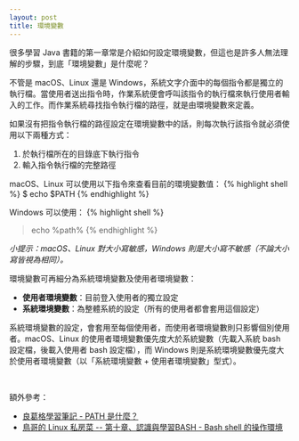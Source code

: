 ```yaml
---
layout: post
title: 環境變數
---
```


很多學習 Java 書籍的第一章常是介紹如何設定環境變數，但這也是許多人無法理解的步驟，到底「環境變數」是什麼呢？

不管是 macOS、Linux 還是 Windows，系統文字介面中的每個指令都是獨立的執行檔。當使用者送出指令時，作業系統便會呼叫該指令的執行檔來執行使用者輸入的工作。而作業系統尋找指令執行檔的路徑，就是由環境變數來定義。

如果沒有把指令執行檔的路徑設定在環境變數中的話，則每次執行該指令就必須使用以下兩種方式：

1. 於執行檔所在的目錄底下執行指令
2. 輸入指令執行檔的完整路徑

macOS、Linux 可以使用以下指令來查看目前的環境變數值：
{% highlight shell %}
$ echo $PATH
{% endhighlight %}

Windows 可以使用：
{% highlight shell %}
> echo %path%
{% endhighlight %}

_小提示：macOS、Linux 對大小寫敏感，Windows 則是大小寫不敏感（不論大小寫皆視為相同）。_

環境變數可再細分為系統環境變數及使用者環境變數：

* __使用者環境變數__：目前登入使用者的獨立設定
* __系統環境變數__：為整體系統的設定（所有的使用者都會套用這個設定）

系統環境變數的設定，會套用至每個使用者，而使用者環境變數則只影響個別使用者。macOS、Linux 的使用者環境變數優先度大於系統變數（先載入系統 bash 設定檔，後載入使用者 bash 設定檔），而 Windows 則是系統環境變數優先度大於使用者環境變數（以「系統環境變數 + 使用者環境變數」型式）。

<br />

額外參考：

* [良葛格學習筆記 - PATH 是什麼？](http://openhome.cc/Gossip/JavaEssence/WhatPath.html)
* [鳥哥的 Linux 私房菜 -- 第十章、認識與學習BASH - Bash shell 的操作環境](http://linux.vbird.org/linux_basic/0320bash.php#settings)